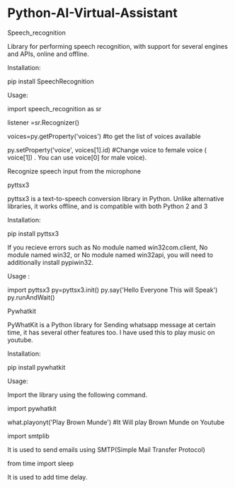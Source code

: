 # Python-AI-Virtual-Assistant

Speech_recognition

Library for performing speech recognition, with support for several engines and APIs, online and offline.

Installation:

pip install SpeechRecognition

Usage:

import speech_recognition as sr

listener =sr.Recognizer()

voices=py.getProperty('voices')        #to get the list of voices available

py.setProperty('voice', voices[1].id)  #Change voice to female voice ( voice[1]) . You can use voice[0] for male voice).

Recognize speech input from the microphone

pyttsx3

pyttsx3 is a text-to-speech conversion library in Python. 
Unlike alternative libraries, it works offline, and is compatible with both Python 2 and 3

Installation:

pip install pyttsx3

If you recieve errors such as No module named win32com.client, 
No module named win32, or No module named win32api, you will need to additionally install pypiwin32.

Usage :

import pyttsx3
py=pyttsx3.init()
py.say('Hello Everyone This will Speak')
py.runAndWait()


Pywhatkit

PyWhatKit is a Python library for Sending whatsapp message at certain time,
it has several other features too. I have used this to play music on youtube.

Installation:

pip install pywhatkit

Usage:

Import the library using the following command.

import pywhatkit

what.playonyt('Play Brown Munde') #It Will play Brown Munde on Youtube


import smtplib

It is used to send emails using SMTP(Simple Mail Transfer Protocol)


from time import sleep

It is used to add time delay.




